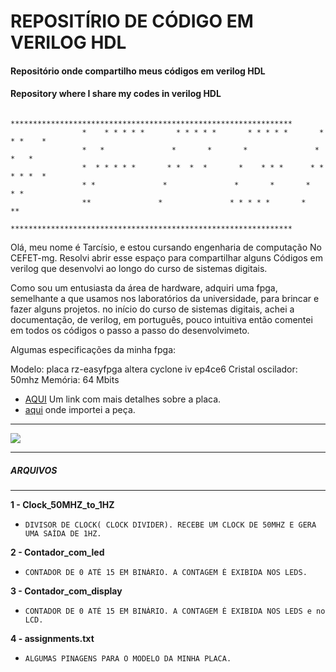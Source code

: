 # REPOSITÍRIO DE CÓDIGO EM VERILOG HDL




####  Repositório onde compartilho meus códigos em verilog HDL
#### Repository where I share my codes in verilog HDL
```
                *************************************************************** 
                *    * * * * *       * * * * *       * * * * *       * * *    *  
                *   *               *       *       *               *     *   *   
                *  * * * * *       * *  *  *       *    * * *      * * * * *  *   
                * *               *               *       *       *         * *   
                **               *               * * * * *       *           **   
                *************************************************************** 
```
    



Olá, meu nome é Tarcísio, e estou cursando engenharia de computação
No CEFET-mg.
Resolvi abrir esse espaço para compartilhar alguns 
Códigos em verilog que desenvolvi ao longo do curso de sistemas digitais.

Como sou um entusiasta da área de hardware, adquiri uma fpga, semelhante 
a que usamos nos laboratórios da universidade, para brincar e fazer alguns projetos.
no início do curso de sistemas digitais, achei a documentação, de verilog, em português, 
pouco intuitiva então comentei em todos os códigos o passo a passo do desenvolvimeto.

Algumas especificações da minha fpga:

Modelo: placa rz-easyfpga altera cyclone iv ep4ce6
Cristal oscilador: 50mhz
Memória: 64 Mbits 

* [AQUI](https://www.embarcados.com.br/placa-de-fpga-com-cyclone-iv/) Um link com mais detalhes sobre a placa. 
* [aqui](http://bit.ly/3rv8qjt) onde importei a peça.

***
![](https://github.com/tarcisio01/Tutorial_Verilog/blob/main/imagens/Minha_FPGA.jpg)

********************
#####    ARQUIVOS   
********************

**1 - Clock_50MHZ_to_1HZ**
*     DIVISOR DE CLOCK( CLOCK DIVIDER). RECEBE UM CLOCK DE 50MHZ E GERA UMA SAÍDA DE 1HZ.

**2 - Contador_com_led**
*     CONTADOR DE 0 ATÉ 15 EM BINÁRIO. A CONTAGEM É EXIBIDA NOS LEDS.

**3 - Contador_com_display**
*     CONTADOR DE 0 ATÉ 15 EM BINÁRIO. A CONTAGEM É EXIBIDA NOS LEDS e no LCD.

**4 - assignments.txt**
*     ALGUMAS PINAGENS PARA O MODELO DA MINHA PLACA.